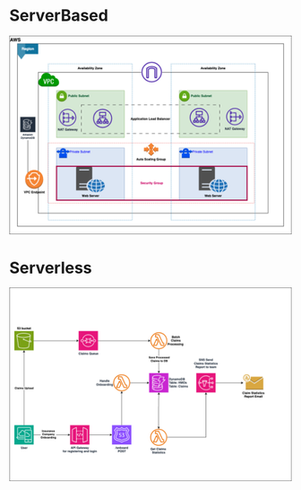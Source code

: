 # ServerBased

![img](./architectures/serverbase.drawio.png)

# Serverless

![img](./architectures/serverless.png)
